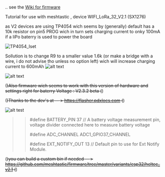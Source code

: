 .. see the [Wiki for firmware](https://github.com/yo8aiv/WIFI-LoRa-32-V2-charging-mod---meshtastic-legacy-firmware-HELTEC-V2.1-/wiki) 

Tutorial for use with meshtastic , device WIFI_LoRa_32_V2.1  (SX1276)

as V2 devices are using TP4054 wich seems by (generally) default has a 10k resistor on pin5 PROG
wich in turn sets charging current to onky 100mA if a liPo baterry is used to power the board

![TP4054_Iset](https://github.com/user-attachments/assets/a9fbdb11-3987-4524-9acf-0f513392b475)

Sollution is to change R9 to a smaller value 1.6k (or make a bridge with a wire, i do not advise tho unless no option left) wich will increase charging current to 600mAh
![alt text](https://github.com/yo8aiv/WIFI_LoRa_32_V2_charging_mod/blob/main/WIFI-LoRa-32-V2.1.png)

![alt text](https://github.com/yo8aiv/WIFI_LoRa_32_V2_charging_mod/blob/main/back.jpg)

 (~~)Also firmware wich seems to work with this version of hardware and settings right for baterry Voltage : V2.3.2 beta  (~~)
 
  (~~)Thanks to the dev's at -- > https://flasher.pdxlocs.com  (~~)

![alt test](https://github.com/yo8aiv/WIFI_LoRa_32_V2_charging_mod/blob/main/Meshtastic%20ESP32%20Web%20Installer.png)
 
>>  #define BATTERY_PIN 37 // A battery voltage measurement pin, voltage divider connected here to measure battery voltage
>> 
>>  #define ADC_CHANNEL ADC1_GPIO37_CHANNEL
>> 
>>  #define EXT_NOTIFY_OUT 13 // Default pin to use for Ext Notify Module.
>>
 (~~)you can build a custom bin if needed -- >  https://github.com/meshtastic/firmware/tree/master/variants/esp32/heltec_v2.1  (~~)





